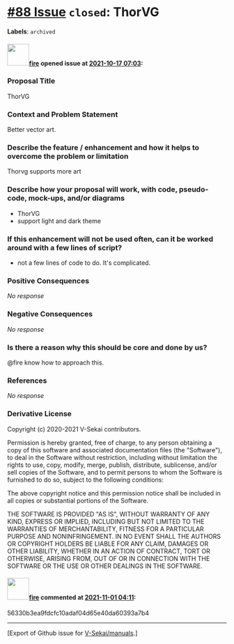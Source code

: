 # [\#88 Issue](https://github.com/V-Sekai/manuals/issues/88) `closed`: ThorVG
**Labels**: `archived`


#### <img src="https://avatars.githubusercontent.com/u/32321?u=c2e06a3d2b49a467aa907e54aa259516440267cc&v=4" width="50">[fire](https://github.com/fire) opened issue at [2021-10-17 07:03](https://github.com/V-Sekai/manuals/issues/88):

### Proposal Title

ThorVG

### Context and Problem Statement

Better vector art.

### Describe the feature / enhancement and how it helps to overcome the problem or limitation

Thorvg supports more art

### Describe how your proposal will work, with code, pseudo-code, mock-ups, and/or diagrams

* ThorVG
* support light and dark theme

### If this enhancement will not be used often, can it be worked around with a few lines of script?

* not a few lines of code to do. It's complicated.

### Positive Consequences

_No response_

### Negative Consequences

_No response_

### Is there a reason why this should be core and done by us?

@fire know how to approach this.

### References

_No response_

### Derivative License

Copyright (c) 2020-2021 V-Sekai contributors.

Permission is hereby granted, free of charge, to any person obtaining a copy
of this software and associated documentation files (the "Software"), to deal
in the Software without restriction, including without limitation the rights
to use, copy, modify, merge, publish, distribute, sublicense, and/or sell
copies of the Software, and to permit persons to whom the Software is
furnished to do so, subject to the following conditions:

The above copyright notice and this permission notice shall be included in all
copies or substantial portions of the Software.

THE SOFTWARE IS PROVIDED "AS IS", WITHOUT WARRANTY OF ANY KIND, EXPRESS OR
IMPLIED, INCLUDING BUT NOT LIMITED TO THE WARRANTIES OF MERCHANTABILITY,
FITNESS FOR A PARTICULAR PURPOSE AND NONINFRINGEMENT. IN NO EVENT SHALL THE
AUTHORS OR COPYRIGHT HOLDERS BE LIABLE FOR ANY CLAIM, DAMAGES OR OTHER
LIABILITY, WHETHER IN AN ACTION OF CONTRACT, TORT OR OTHERWISE, ARISING FROM,
OUT OF OR IN CONNECTION WITH THE SOFTWARE OR THE USE OR OTHER DEALINGS IN THE
SOFTWARE.


#### <img src="https://avatars.githubusercontent.com/u/32321?u=c2e06a3d2b49a467aa907e54aa259516440267cc&v=4" width="50">[fire](https://github.com/fire) commented at [2021-11-01 04:11](https://github.com/V-Sekai/manuals/issues/88#issuecomment-955912459):

56330b3ea9fdcfc10adaf04d65e40da60393a7b4


-------------------------------------------------------------------------------



[Export of Github issue for [V-Sekai/manuals](https://github.com/V-Sekai/manuals).]
